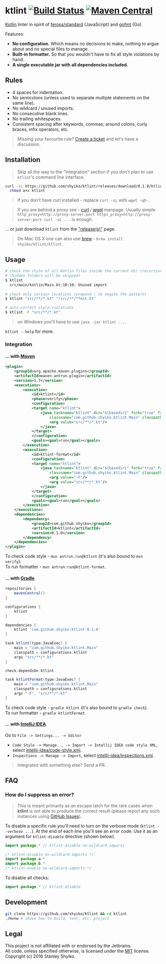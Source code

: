 # ktlint [![Build Status](https://travis-ci.org/shyiko/ktlint.svg?branch=master)](https://travis-ci.org/shyiko/ktlint) [![Maven Central](http://img.shields.io/badge/maven_central-0.1.0-blue.svg?style=flat)](http://search.maven.org/#search%7Cga%7C1%7Cg%3A%22com.github.shyiko%22%20AND%20a%3A%22ktlint%22)

[Kotlin](https://kotlinlang.org/) linter in spirit of <a href="https://github.com/feross/standard">feross/standard</a> (JavaScript) and <a href="https://golang.org/cmd/gofmt/">gofmt</a> (Go).

Features:
- **No configuration.** Which means no decisions to make, nothing to argue about and no special files to manage.
- **Built-in formatter.** So that you wouldn't have to fix all style violations by hand.
- **A single executable jar with all dependencies included.**

## Rules

- 4 spaces for indentation.
- No semicolons (unless used to separate multiple statements on the same line).
- No wildcard / unused imports.
- No consecutive blank lines.
- No trailing whitespaces.
- Consistent spacing after keywords, commas; around colons, curly braces, infix operators, etc.

> Missing your favourite rule? [Create a ticket](https://github.com/shyiko/ktlint/issues) and let's have a discussion.

## Installation

> Skip all the way to the "Integration" section if you don't plan to use `ktlint`'s command line interface.

```sh
curl -sL https://github.com/shyiko/ktlint/releases/download/0.1.0/ktlint > ktlint &&
  chmod a+x ktlint
```

> If you don't have curl installed - replace `curl -sL` with `wget -qO-`.

> If you are behind a proxy see -
[curl](https://curl.haxx.se/docs/manpage.html#ENVIRONMENT) / 
[wget](https://www.gnu.org/software/wget/manual/wget.html#Proxies) manpage. 
Usually simple `http_proxy=http://proxy-server:port https_proxy=http://proxy-server:port curl -sL ...` is enough. 

... or just download `ktlint` from the ["release(s)"](https://github.com/shyiko/ktlint/releases) page.  

> On Mac OS X one can also use [brew](http://brew.sh/) - `brew install shyiko/ktlint/ktlint`.

## Usage

```bash
# check the style of all Kotlin files inside the current dir (recursively)
# (hidden folders will be skipped)
$ ktlint
  src/main/kotlin/Main.kt:10:10: Unused import
  
# check only certain locations (prepend ! to negate the pattern) 
$ ktlint "src/**/*.kt" "!src/**/*Test.kt"

# auto-correct style violations
$ ktlint -F "src/**/*.kt"
```

> on Windows you'll have to use `java -jar ktlint ...`. 

`ktlint --help` for more.

### Integration 

#### ... with [Maven]()

```xml
<plugin>
    <groupId>org.apache.maven.plugins</groupId>
    <artifactId>maven-antrun-plugin</artifactId>
    <version>1.7</version>
    <executions>
        <execution>
            <id>ktlint</id>
            <phase>verify</phase>
            <configuration>
            <target name="ktlint">
                <java taskname="ktlint" dir="${basedir}" fork="true" failonerror="true"
                    classname="com.github.shyiko.ktlint.Main" classpathref="maven.plugin.classpath">
                    <arg value="src/**/*.kt"/>
                </java>
            </target>
            </configuration>
            <goals><goal>run</goal></goals>
        </execution>
        <execution>
            <id>ktlint-format</id>
            <configuration>
            <target name="ktlint">
                <java taskname="ktlint" dir="${basedir}" fork="true" failonerror="true"
                    classname="com.github.shyiko.ktlint.Main" classpathref="maven.plugin.classpath">
                    <arg value="-F"/>
                    <arg value="src/**/*.kt"/>
                </java>
            </target>
            </configuration>
            <goals><goal>run</goal></goals>
        </execution>
    </executions>
    <dependencies>
        <dependency>
            <groupId>com.github.shyiko</groupId>
            <artifactId>ktlint</artifactId>
            <version>0.1.0</version>
        </dependency>
    </dependencies>
</plugin>
```

To check code style - `mvn antrun:run@ktlint` (it's also bound to `mvn verify`).  
To run formatter - `mvn antrun:run@ktlint-format`.   

#### ... with [Gradle]()

```groovy
repositories {
    mavenCentral()
}

configurations {
    ktlint
}

dependencies {
    ktlint 'com.github.shyiko:ktlint:0.1.0'
}

task ktlint(type:JavaExec) {
    main = "com.github.shyiko.ktlint.Main"
    classpath = configurations.ktlint
    args "src/**/*.kt"
}

check.dependsOn ktlint

task ktlintFormat(type:JavaExec) {
    main = "com.github.shyiko.ktlint.Main"
    classpath = configurations.ktlint
    args "-F", "src/**/*.kt"
}
```

To check code style - `gradle ktlint` (it's also bound to `gradle check`).  
To run formatter - `gradle ktlintFormat`.

#### ... with [IntelliJ IDEA](https://www.jetbrains.com/idea/)

Go to `File -> Settings... -> Editor`
- `Code Style -> Manage... -> Import -> Intellij IDEA code style XML`,
select [intellij-idea/code-style.xml](intellij-idea/code-style.xml).
- `Inspections -> Manage -> Import`,
select [intellij-idea/inspections.xml](intellij-idea/inspections.xml).

> Integrated with something else? Send a PR.

## FAQ

### How do I suppress an error?

> This is meant primarily as an escape latch for the rare cases when **ktlint** is not able
to produce the correct result (please report any such instances using [GitHub Issues](https://github.com/shyiko/ktlint/issues)).

To disable a specific rule you'll need to turn on the verbose mode (`ktlint --verbose ...`). At the end of each line
you'll see an error code. Use it as an argument for `ktlint-disable` directive (shown below).  

```kotlin
import package.* // ktlint-disable no-wildcard-imports

/* ktlint-disable no-wildcard-imports */
import package.a.*
import package.b.*
/* ktlint-enable no-wildcard-imports */
```

To disable all checks:

```kotlin
import package.* // ktlint-disable
```

## Development

```sh
git clone https://github.com/shyiko/ktlint && cd ktlint
./mvnw # shows how to build, test, etc. project
```

## Legal

This project is not affiliated with or endorsed by the Jetbrains.  
All code, unless specified otherwise, is licensed under the [MIT](https://opensource.org/licenses/MIT) license.  
Copyright (c) 2016 Stanley Shyiko.

